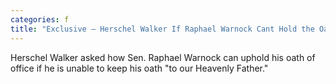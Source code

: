 ```yaml
---
categories: f
title: "Exclusive — Herschel Walker If Raphael Warnock Cant Hold the Oath that He Gave to Our Heavenly Father Do You Think Hes Going to Hold the Oath Hes Given to You"
---
```

Herschel Walker asked how Sen. Raphael Warnock can uphold his oath of office if he is unable to keep his oath "to our Heavenly Father."